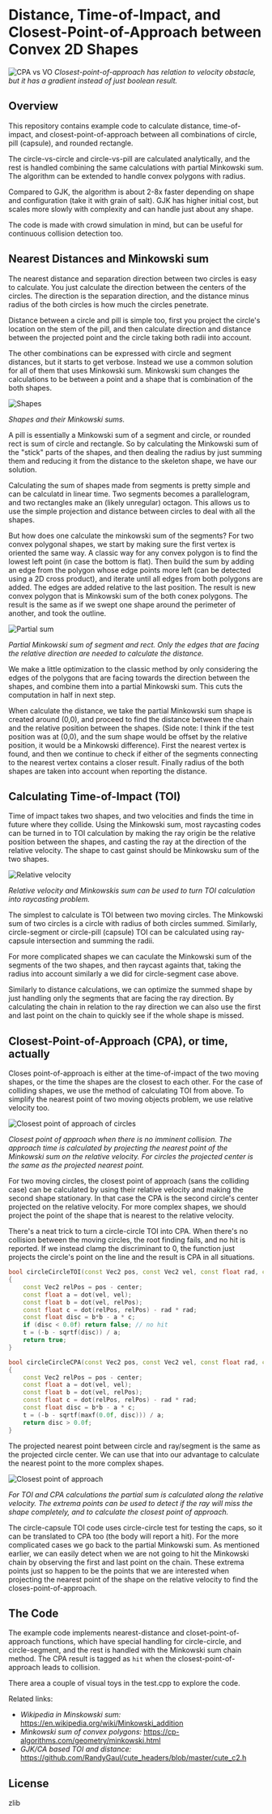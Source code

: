 # Distance, Time-of-Impact, and Closest-Point-of-Approach between Convex 2D Shapes

![CPA vs VO](/img/cover.png)
*Closest-point-of-approach has relation to velocity obstacle, but it has a gradient instead of just boolean result.*

## Overview

This repository contains example code to calculate distance, time-of-impact, and closest-point-of-approach between all combinations of circle, pill (capsule), and rounded rectangle.

The circle-vs-circle and circle-vs-pill are calculated analytically, and the rest is handled combining the same calculations with partial Minkowski sum. The algorithm can be extended to handle convex polygons with radius.

Compared to GJK, the algorithm is about 2-8x faster depending on shape and configuration (take it with grain of salt). GJK has higher initial cost, but scales more slowly with complexity and can handle just about any shape.

The code is made with crowd simulation in mind, but can be useful for continuous collision detection too.

## Nearest Distances and Minkowski sum

The nearest distance and separation direction between two circles is easy to calculate. You just calculate the direction between the centers of the circles. The direction is the separation direction, and the distance minus radius of the both circles is how much the circles penetrate.

Distance between a circle and pill is simple too, first you project the circle's location on the stem of the pill, and then calculate direction and distance between the projected point and the circle taking both radii into account.

The other combinations can be expressed with circle and segment distances, but it starts to get verbose. Instead we use a common solution for all of them that uses Minkowski sum. Minkowski sum changes the calculations to be between a point and a shape that is combination of the both shapes.

![Shapes](/img/sums.svg)

*Shapes and their Minkowski sums.*


A pill is essentially a Minkowski sum of a segment and circle, or rounded rect is sum of circle and rectangle. So by calculating the Minkowski sum of the "stick" parts of the shapes, and then dealing the radius by just summing them and reducing it from the distance to the skeleton shape, we have our solution.

Calculating the sum of shapes made from segments is pretty simple and can be calculatd in linear time. Two segments becomes a parallelogram, and two rectangles make an (likely unregular) octagon. This allows us to use the simple projection and distance between circles to deal with all the shapes.

But how does one calculate the minkowski sum of the segments? For two convex polygonal shapes, we start by making sure the first vertex is oriented the same way. A classic way for any convex polygon is to find the lowest left point (in case the bottom is flat). Then build the sum by adding an edge from the polygon whose edge points more left (can be detected using a 2D cross product), and iterate until all edges from both polygons are added. The edges are added relative to the last position. The result is new convex polygon that is Minkowski sum of the both conex polygons. The result is the same as if we swept one shape around the perimeter of another, and took the outline.

![Partial sum](/img/partialsum.svg)

*Partial Minkowski sum of segment and rect. Only the edges that are facing the relative direction are needed to calculate the distance.*


We make a little optimization to the classic method by only considering the edges of the polygons that are facing towards the direction between the shapes, and combine them into a partial Minkowski sum. This cuts the computation in half in next step.

When calculate the distance, we take the partial Minkowski sum shape is created around (0,0), and proceed to find the distance between the chain and the relative position between the shapes. (Side note: I think if the test position was at (0,0), and the sum shape would be offset by the relative position, it would be a Minkowski difference). First the nearest vertex is found, and then we continue to check if either of the segments connecting to the nearest vertex contains a closer result. Finally radius of the both shapes are taken into account when reporting the distance.


## Calculating Time-of-Impact (TOI)

Time of impact takes two shapes, and two velocities and finds the time in future where they collide. Using the Minkowski sum, most raycasting codes can be turned in to TOI calculation by making the ray origin be the relative position between the shapes, and casting the ray at the direction of the relative velocity. The shape to cast gainst should be Minkowsku sum of the two shapes.

![Relative velocity](/img/relvel.svg)

*Relative velocity and Minkowskis sum can be used to turn TOI calculation into raycasting problem.*


The simplest to calculate is TOI between two moving circles. The Minkowski sum of two circles is a circle with radius of both circles summed. Similarly, circle-segment or circle-pill (capsule) TOI can be calculated using ray-capsule intersection and summing the radii.

For more complicated shapes we can caculate the Minkowski sum of the segments of the two shapes, and then raycast againts that, taking the radius into account similarly a we did for circle-segment case above.

Similarly to distance calculations, we can optimize the summed shape by just handling only the segments that are facing the ray direction. By calculating the chain in relation to the ray direction we can also use the first and last point on the chain to quickly see if the whole shape is missed.


## Closest-Point-of-Approach (CPA), or time, actually

Closes point-of-approach is either at the time-of-impact of the two moving shapes, or the time the shapes are the closest to each other. For the case of colliding shapes, we use the method of calculating TOI from above. To simplify the nearest point of two moving objects problem, we use relative velocity too.

![Closest point of approach of circles](/img/cpasimple.svg)

*Closest point of approach when there is no imminent collision. The approach time is calculated by projecting the nearest point of the Minkowski sum on the relative velocity. For circles the projected center is the same as the projected nearest point.*


For two moving circles, the closest point of approach (sans the colliding case) can be calculated by using their relative velocity and making the second shape stationary. In that case the CPA is the second circle's center projected on the relative velocity. For more complex shapes, we should project the point of the shape that is nearest to the relative velocity.

There's a neat trick to turn a circle-circle TOI into CPA. When there's no collision between the moving circles, the root finding fails, and no hit is reported. If we instead clamp the discriminant to 0, the function just projects the circle's point on the line and the result is CPA in all situations.

```C++
bool circleCircleTOI(const Vec2 pos, const Vec2 vel, const float rad, const Vec2 center, float& t)
{
	const Vec2 relPos = pos - center;
    const float a = dot(vel, vel);
	const float b = dot(vel, relPos);
	const float c = dot(relPos, relPos) - rad * rad;
	const float disc = b*b - a * c;
    if (disc < 0.0f) return false; // no hit
	t = (-b - sqrtf(disc)) / a;
	return true;
}
```

```C++
bool circleCircleCPA(const Vec2 pos, const Vec2 vel, const float rad, const Vec2 center, float& t)
{
	const Vec2 relPos = pos - center;
    const float a = dot(vel, vel);
	const float b = dot(vel, relPos);
	const float c = dot(relPos, relPos) - rad * rad;
	const float disc = b*b - a * c;
	t = (-b - sqrtf(maxf(0.0f, disc))) / a;
	return disc > 0.0f;
}
```

The projected nearest point between circle and ray/segment is the same as the projected circle center. We can use that into our advantage to calculate the nearest point to the more complex shapes.

![Closest point of approach](/img/cpa.svg)

*For TOI and CPA calculations the partial sum is calculated along the relative velocity. The extrema points can be used to detect if the ray will miss the shape completely, and to calculate the closest point of approach.*


The circle-capsule TOI code uses circle-circle test for testing the caps, so it can be translated to CPA too (the body will report a hit). For the more complicated cases we go back to the partial Minkowski sum. As mentioned earlier, we can easily detect when we are not going to hit the Minkowski chain by observing the first and last point on the chain. These extrema points just so happen to be the points that we are interested when projecting the nearest point of the shape on the relative velocity to find the closes-point-of-approach.

## The Code

The example code implements nearest-distance and closet-point-of-approach functions, which have special handling for circle-circle, and circle-segment, and the rest is handled with the Minkowski sum chain method. The CPA result is tagged as `hit` when the closest-point-of-approach leads to collision.

There area a couple of visual toys in the test.cpp to explore the code.

Related links:
- *Wikipedia in Minskowski sum:* https://en.wikipedia.org/wiki/Minkowski_addition
- *Minkowski sum of convex polygons:*  https://cp-algorithms.com/geometry/minkowski.html
- *GJK/CA based TOI and distance:* https://github.com/RandyGaul/cute_headers/blob/master/cute_c2.h

## License
zlib